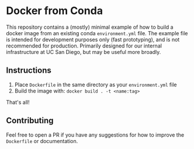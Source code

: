 # Docker from Conda

This repository contains a (mostly) minimal example of how to build a docker image from an existing conda `environment.yml` file. The example file is intended for development purposes only (fast prototyping), and is not recommended for production. Primarily designed for our internal infrastructure at UC San Diego, but may be useful more broadly.

## Instructions

1. Place `Dockerfile` in the same directory as your `environment.yml` file
2. Build the image with: `docker build . -t <name:tag>`

That's all!

## Contributing

Feel free to open a PR if you have any suggestions for how to improve the `Dockerfile` or documentation.
